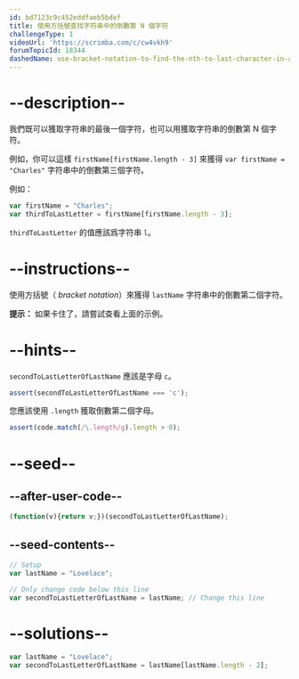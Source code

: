 ```yaml
---
id: bd7123c9c452eddfaeb5bdef
title: 使用方括號查找字符串中的倒數第 N 個字符
challengeType: 1
videoUrl: 'https://scrimba.com/c/cw4vkh9'
forumTopicId: 18344
dashedName: use-bracket-notation-to-find-the-nth-to-last-character-in-a-string
---
```


# --description--

我們既可以獲取字符串的最後一個字符，也可以用獲取字符串的倒數第 N 個字符。

例如，你可以這樣 `firstName[firstName.length - 3]` 來獲得 `var firstName = "Charles"` 字符串中的倒數第三個字符。

例如：

```js
var firstName = "Charles";
var thirdToLastLetter = firstName[firstName.length - 3];
```

`thirdToLastLetter` 的值應該爲字符串 `l`。

# --instructions--

使用方括號（ <dfn>bracket notation</dfn>）來獲得 `lastName` 字符串中的倒數第二個字符。

**提示：** 如果卡住了，請嘗試查看上面的示例。

# --hints--

`secondToLastLetterOfLastName` 應該是字母 `c`。

```js
assert(secondToLastLetterOfLastName === 'c');
```

您應該使用 `.length` 獲取倒數第二個字母。

```js
assert(code.match(/\.length/g).length > 0);
```

# --seed--

## --after-user-code--

```js
(function(v){return v;})(secondToLastLetterOfLastName);
```

## --seed-contents--

```js
// Setup
var lastName = "Lovelace";

// Only change code below this line
var secondToLastLetterOfLastName = lastName; // Change this line
```

# --solutions--

```js
var lastName = "Lovelace";
var secondToLastLetterOfLastName = lastName[lastName.length - 2];
```
